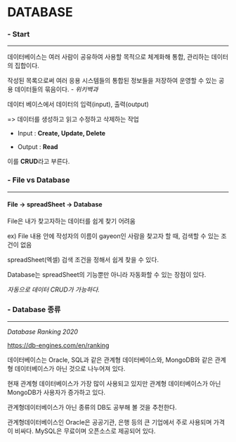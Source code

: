 # DATABASE 



### - Start

---

데이터베이스는 여러 사람이 공유하여 사용할 목적으로 체계화해 통합, 관리하는 데이터의 집합이다. 

작성된 목록으로써 여러 응용 시스템들의 통합된 정보들을 저장하여 운영할 수 있는 공용 데이터들의 묶음이다. *- 위키백과*



데이터 베이스에서 데이터의 입력(input), 출력(output) 

=> 데이터를 생성하고 읽고 수정하고 삭제하는 작업

- Input : **Create, Update, Delete** 

- Output : **Read**

이를 **CRUD**라고 부른다.



### - File vs Database

---

#### File -> spreadSheet -> Database

File은 내가 찾고자하는 데이터를 쉽게 찾기 어려움 

ex) File 내용 안에 작성자의 이름이 gayeon인 사람을 찾고자 할 때, 검색할 수 있는 조건이 없음

spreadSheet(엑셀) 검색 조건을 정해서 쉽게 찾을 수 있다.

Database는 spreadSheet의 기능뿐만 아니라 자동화할 수 있는 장점이 있다.

*자동으로 데이터 CRUD가 가능하다.*



### - Database 종류

---

*Database Ranking 2020*

https://db-engines.com/en/ranking



데이터베이스는 Oracle, SQL과 같은 관계형 데이터베이스와, MongoDB와 같은 관계형 데이터베이스가 아닌 것으로 나누어져 있다.

현재 관계형 데이터베이스가 가장 많이 사용되고 있지만 관계형 데이터베이스가 아닌 MongoDB가 사용자가 증가하고 있다.

관계형데이터베이스가 아닌 종류의 DB도 공부해 볼 것을 추천한다.



관계형데이터베이스인 Oracle은 공공기관, 은행 등의 큰 기업에서 주로 사용되며 가격이 비싸다. MySQL은 무료이며 오픈소스로 제공되어 있다.


